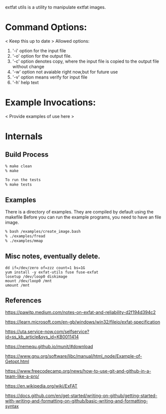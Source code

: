 extfat utils is a utility to manipulate extfat images.

# Command Options:
< Keep this up to date >
Allowed options:
1. '-i' option for the input file
2. '-o' option for the output file.
3. '-c' option denotes copy, where the input file is copied to the output file without change
4. '-w' option not avaiable right now,but for future use
5. '-v' option means verify for input file
6. '-h' help text
# Example Invocations:
< Provide examples of use here >


# Internals

## Build Process
```bash
% make clean
% make

To run the tests
% make tests

```

## Examples
There is a directory of examples.  They are compiled by default using the makefile
Before you can run the example programs, you need to have an file image.

```bash
% bash /examples/create_image.bash
% ./examples/fread
% ./examples/mmap
```




















## Misc notes, eventually delete.
```
dd if=/dev/zero of=zzz count=1 bs=1G
yum install -y exfat-utils fuse fuse-exfat
losetup /dev/loop0 diskimage 
mount /dev/loop0 /mnt
umount /mnt
```
## References


https://pawitp.medium.com/notes-on-exfat-and-reliability-d2f194d394c2


https://learn.microsoft.com/en-gb/windows/win32/fileio/exfat-specification


https://uta.service-now.com/selfservice?id=ss_kb_article&sys_id=KB0011414


https://nemequ.github.io/munit/#download


https://www.gnu.org/software/libc/manual/html_node/Example-of-Getopt.html


https://www.freecodecamp.org/news/how-to-use-git-and-github-in-a-team-like-a-pro/


https://en.wikipedia.org/wiki/ExFAT


https://docs.github.com/en/get-started/writing-on-github/getting-started-with-writing-and-formatting-on-github/basic-writing-and-formatting-syntax
